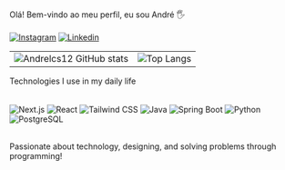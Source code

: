 Olá! Bem-vindo ao meu perfil, eu sou André 🖐 <br> <br>
[![Instagram](https://img.shields.io/badge/Instagram-E4405F?style=for-the-badge&logo=instagram&logoColor=white)](https://www.instagram.com/j.rafaelzz/)
[![Linkedin](https://img.shields.io/badge/LinkedIn-0077B5?style=for-the-badge&logo=linkedin&logoColor=white)](https://www.linkedin.com/in/andrelucasdev/)

<table>
  <tr>
    <td>
      <img src="https://github-readme-stats.vercel.app/api?username=Andrelcs12&show_icons=true&theme=tokyonight&card_width=400" alt="Andrelcs12 GitHub stats"/>
    </td>
    <td>
      <img src="https://github-readme-stats.vercel.app/api/top-langs/?username=Andrelcs12&layout=compact&theme=tokyonight&card_width=400" alt="Top Langs"/>
    </td>
  </tr>
</table>

Technologies I use in my daily life
<div style="display: inline_block"><br/>
   <img align="center" alt="Next.js" src="https://img.shields.io/badge/Next.js-000000?style=for-the-badge&logo=nextdotjs&logoColor=white" />
   <img align="center" alt="React" src="https://img.shields.io/badge/React-61DAFB?style=for-the-badge&logo=react&logoColor=black" />
   <img align="center" alt="Tailwind CSS" src="https://img.shields.io/badge/Tailwind_CSS-38B2AC?style=for-the-badge&logo=tailwind-css&logoColor=white" />
  <img align="center" alt="Java" src="https://img.shields.io/badge/Java-ED8B00?style=for-the-badge&logo=java&logoColor=white" />
  <img align="center" alt="Spring Boot" src="https://img.shields.io/badge/Spring_Boot-6DB33F?style=for-the-badge&logo=spring-boot&logoColor=white" />
  <img align="center" alt="Python" src="https://img.shields.io/badge/Python-14354C?style=for-the-badge&logo=python&logoColor=white" />
  <img align="center" alt="PostgreSQL" src="https://img.shields.io/badge/PostgreSQL-336791?style=for-the-badge&logo=postgresql&logoColor=white" />


</div><br/>

Passionate about technology, designing, and solving problems through programming!
